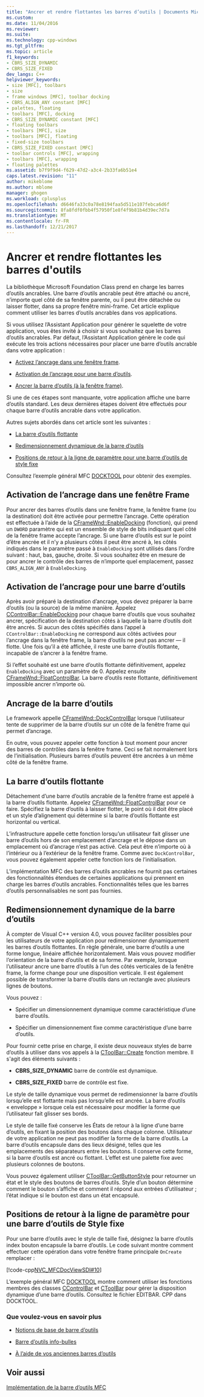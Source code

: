 ```yaml
---
title: "Ancrer et rendre flottantes les barres d’outils | Documents Microsoft"
ms.custom: 
ms.date: 11/04/2016
ms.reviewer: 
ms.suite: 
ms.technology: cpp-windows
ms.tgt_pltfrm: 
ms.topic: article
f1_keywords:
- CBRS_SIZE_DYNAMIC
- CBRS_SIZE_FIXED
dev_langs: C++
helpviewer_keywords:
- size [MFC], toolbars
- size
- frame windows [MFC], toolbar docking
- CBRS_ALIGN_ANY constant [MFC]
- palettes, floating
- toolbars [MFC], docking
- CBRS_SIZE_DYNAMIC constant [MFC]
- floating toolbars
- toolbars [MFC], size
- toolbars [MFC], floating
- fixed-size toolbars
- CBRS_SIZE_FIXED constant [MFC]
- toolbar controls [MFC], wrapping
- toolbars [MFC], wrapping
- floating palettes
ms.assetid: b7f9f9d4-f629-47d2-a3c4-2b33fa6b51e4
caps.latest.revision: "11"
author: mikeblome
ms.author: mblome
manager: ghogen
ms.workload: cplusplus
ms.openlocfilehash: d6646fa33c0a78e8194faa5d511e107febca6d6f
ms.sourcegitcommit: 8fa8fdf0fbb4f57950f1e8f4f9b81b4d39ec7d7a
ms.translationtype: MT
ms.contentlocale: fr-FR
ms.lasthandoff: 12/21/2017
---
```

# <a name="docking-and-floating-toolbars"></a>Ancrer et rendre flottantes les barres d'outils
La bibliothèque Microsoft Foundation Class prend en charge les barres d’outils ancrables. Une barre d’outils ancrable peut être attaché ou ancré, n’importe quel côté de sa fenêtre parente, ou il peut être détachée ou laisser flotter, dans sa propre fenêtre mini-frame. Cet article explique comment utiliser les barres d’outils ancrables dans vos applications.  
  
 Si vous utilisez l’Assistant Application pour générer le squelette de votre application, vous êtes invité à choisir si vous souhaitez que les barres d’outils ancrables. Par défaut, l’Assistant Application génère le code qui exécute les trois actions nécessaires pour placer une barre d’outils ancrable dans votre application :  
  
-   [Activez l’ancrage dans une fenêtre frame](#_core_enabling_docking_in_a_frame_window).  
  
-   [Activation de l’ancrage pour une barre d’outils](#_core_enabling_docking_for_a_toolbar).  
  
-   [Ancrer la barre d’outils (à la fenêtre frame)](#_core_docking_the_toolbar).  
  
 Si une de ces étapes sont manquante, votre application affiche une barre d’outils standard. Les deux dernières étapes doivent être effectués pour chaque barre d’outils ancrable dans votre application.  
  
 Autres sujets abordés dans cet article sont les suivantes :  
  
-   [La barre d’outils flottante](#_core_floating_the_toolbar)  
  
-   [Redimensionnement dynamique de la barre d’outils](#_core_dynamically_resizing_the_toolbar)  
  
-   [Positions de retour à la ligne de paramètre pour une barre d’outils de style fixe](#_core_setting_wrap_positions_for_a_fixed_style_toolbar)  
  
 Consultez l’exemple général MFC [DOCKTOOL](../visual-cpp-samples.md) pour obtenir des exemples.  
  
##  <a name="_core_enabling_docking_in_a_frame_window"></a>Activation de l’ancrage dans une fenêtre Frame  
 Pour ancrer des barres d’outils dans une fenêtre frame, la fenêtre frame (ou la destination) doit être activée pour permettre l’ancrage. Cette opération est effectuée à l’aide de la [CFrameWnd::EnableDocking](../mfc/reference/cframewnd-class.md#enabledocking) (fonction), qui prend un `DWORD` paramètre qui est un ensemble de style de bits indiquant quel côté de la fenêtre frame accepte l’ancrage. Si une barre d’outils est sur le point d’être ancrée et il n’y a plusieurs côtés il peut être ancré à, les côtés indiqués dans le paramètre passé à `EnableDocking` sont utilisés dans l’ordre suivant : haut, bas, gauche, droite. Si vous souhaitez être en mesure de pour ancrer le contrôle des barres de n’importe quel emplacement, passez `CBRS_ALIGN_ANY` à `EnableDocking`.  
  
##  <a name="_core_enabling_docking_for_a_toolbar"></a>Activation de l’ancrage pour une barre d’outils  
 Après avoir préparé la destination d’ancrage, vous devez préparer la barre d’outils (ou la source) de la même manière. Appelez [CControlBar::EnableDocking](../mfc/reference/ccontrolbar-class.md#enabledocking) pour chaque barre d’outils que vous souhaitez ancrer, spécification de la destination côtés à laquelle la barre d’outils doit être ancrés. Si aucun des côtés spécifiés dans l’appel à `CControlBar::EnableDocking` ne correspond aux côtés activées pour l’ancrage dans la fenêtre frame, la barre d’outils ne peut pas ancrer — il flotte. Une fois qu’il a été affichée, il reste une barre d’outils flottante, incapable de s’ancrer à la fenêtre frame.  
  
 Si l’effet souhaité est une barre d’outils flottante définitivement, appelez `EnableDocking` avec un paramètre de 0. Appelez ensuite [CFrameWnd::FloatControlBar](../mfc/reference/cframewnd-class.md#floatcontrolbar). La barre d’outils reste flottante, définitivement impossible ancrer n’importe où.  
  
##  <a name="_core_docking_the_toolbar"></a>Ancrage de la barre d’outils  
 Le framework appelle [CFrameWnd::DockControlBar](../mfc/reference/cframewnd-class.md#dockcontrolbar) lorsque l’utilisateur tente de supprimer de la barre d’outils sur un côté de la fenêtre frame qui permet d’ancrage.  
  
 En outre, vous pouvez appeler cette fonction à tout moment pour ancrer des barres de contrôles dans la fenêtre frame. Ceci se fait normalement lors de l’initialisation. Plusieurs barres d’outils peuvent être ancrées à un même côté de la fenêtre frame.  
  
##  <a name="_core_floating_the_toolbar"></a>La barre d’outils flottante  
 Détachement d’une barre d’outils ancrable de la fenêtre frame est appelé à la barre d’outils flottante. Appelez [CFrameWnd::FloatControlBar](../mfc/reference/cframewnd-class.md#floatcontrolbar) pour ce faire. Spécifiez la barre d’outils à laisser flotter, le point où il doit être placé et un style d’alignement qui détermine si la barre d’outils flottante est horizontal ou vertical.  
  
 L’infrastructure appelle cette fonction lorsqu’un utilisateur fait glisser une barre d’outils hors de son emplacement d’ancrage et le dépose dans un emplacement où d’ancrage n’est pas activé. Cela peut être n’importe où à l’intérieur ou à l’extérieur de la fenêtre frame. Comme avec `DockControlBar`, vous pouvez également appeler cette fonction lors de l’initialisation.  
  
 L’implémentation MFC des barres d’outils ancrables ne fournit pas certaines des fonctionnalités étendues de certaines applications qui prennent en charge les barres d’outils ancrables. Fonctionnalités telles que les barres d’outils personnalisables ne sont pas fournies.  
  
##  <a name="_core_dynamically_resizing_the_toolbar"></a>Redimensionnement dynamique de la barre d’outils  
 À compter de Visual C++ version 4.0, vous pouvez faciliter possibles pour les utilisateurs de votre application pour redimensionner dynamiquement les barres d’outils flottantes. En règle générale, une barre d’outils a une forme longue, linéaire affichée horizontalement. Mais vous pouvez modifier l’orientation de la barre d’outils et de sa forme. Par exemple, lorsque l’utilisateur ancre une barre d’outils à l’un des côtés verticales de la fenêtre frame, la forme change pour une disposition verticale. Il est également possible de transformer la barre d’outils dans un rectangle avec plusieurs lignes de boutons.  
  
 Vous pouvez :  
  
-   Spécifier un dimensionnement dynamique comme caractéristique d’une barre d’outils.  
  
-   Spécifier un dimensionnement fixe comme caractéristique d’une barre d’outils.  
  
 Pour fournir cette prise en charge, il existe deux nouveaux styles de barre d’outils à utiliser dans vos appels à la [CToolBar::Create](../mfc/reference/ctoolbar-class.md#create) fonction membre. Il s'agit des éléments suivants :  
  
-   **CBRS_SIZE_DYNAMIC** barre de contrôle est dynamique.  
  
-   **CBRS_SIZE_FIXED** barre de contrôle est fixe.  
  
 Le style de taille dynamique vous permet de redimensionner la barre d’outils lorsqu’elle est flottante mais pas lorsqu’elle est ancrée. La barre d’outils « enveloppe » lorsque cela est nécessaire pour modifier la forme que l’utilisateur fait glisser ses bords.  
  
 Le style de taille fixé conserve les États de retour à la ligne d’une barre d’outils, en fixant la position des boutons dans chaque colonne. Utilisateur de votre application ne peut pas modifier la forme de la barre d’outils. La barre d’outils encapsule dans des lieux désigné, telles que les emplacements des séparateurs entre les boutons. Il conserve cette forme, si la barre d’outils est ancré ou flottant. L’effet est une palette fixe avec plusieurs colonnes de boutons.  
  
 Vous pouvez également utiliser [CToolBar::GetButtonStyle](../mfc/reference/ctoolbar-class.md#getbuttonstyle) pour retourner un état et le style des boutons de barres d’outils. Style d’un bouton détermine comment le bouton s’affiche et comment il répond aux entrées d’utilisateur ; l’état indique si le bouton est dans un état encapsulé.  
  
##  <a name="_core_setting_wrap_positions_for_a_fixed_style_toolbar"></a>Positions de retour à la ligne de paramètre pour une barre d’outils de Style fixe  
 Pour une barre d’outils avec le style de taille fixé, désignez la barre d’outils index bouton encapsule la barre d’outils. Le code suivant montre comment effectuer cette opération dans votre fenêtre frame principale `OnCreate` remplacer :  
  
 [!code-cpp[NVC_MFCDocViewSDI#10](../mfc/codesnippet/cpp/docking-and-floating-toolbars_1.cpp)]  
  
 L’exemple général MFC [DOCKTOOL](../visual-cpp-samples.md) montre comment utiliser les fonctions membres des classes [CControlBar](../mfc/reference/ccontrolbar-class.md) et [CToolBar](../mfc/reference/ctoolbar-class.md) pour gérer la disposition dynamique d’une barre d’outils. Consultez le fichier EDITBAR. CPP dans DOCKTOOL.  
  
### <a name="what-do-you-want-to-know-more-about"></a>Que voulez-vous en savoir plus  
  
-   [Notions de base de barre d’outils](../mfc/toolbar-fundamentals.md)  
  
-   [Barre d’outils info-bulles](../mfc/toolbar-tool-tips.md)  
  
-   [À l’aide de vos anciennes barres d’outils](../mfc/using-your-old-toolbars.md)  
  
## <a name="see-also"></a>Voir aussi  
 [Implémentation de la barre d’outils MFC](../mfc/mfc-toolbar-implementation.md)

